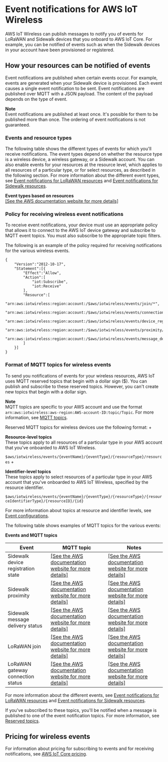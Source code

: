# Event notifications for AWS IoT Wireless<a name="iot-wireless-event-messages"></a>

AWS IoT Wireless can publish messages to notify you of events for LoRaWAN and Sidewalk devices that you onboard to AWS IoT Core\. For example, you can be notified of events such as when the Sidewalk devices in your account have been provisioned or registered\.

## How your resources can be notified of events<a name="iot-wireless-events-mqtt"></a>

Event notifications are published when certain events occur\. For example, events are generated when your Sidewalk device is provisioned\. Each event causes a single event notification to be sent\. Event notifications are published over MQTT with a JSON payload\. The content of the payload depends on the type of event\.

**Note**  
Event notifications are published at least once\. It's possible for them to be published more than once\. The ordering of event notifications is not guaranteed\.

### Events and resource types<a name="iot-wireless-events-types"></a>

The following table shows the different types of events for which you'll receive notifications\. The event types depend on whether the resource type is a wireless device, a wireless gateway, or a Sidewalk account\. You can also enable events for your resources at the resource level, which applies to all resources of a particular type, or for select resources, as described in the following section\. For more information about the different event types, see [Event notifications for LoRaWAN resources](iot-lorawan-events.md) and [Event notifications for Sidewalk resources](iot-sidewalk-events.md)\.


**Event types based on resources**  
[\[See the AWS documentation website for more details\]](http://docs.aws.amazon.com/iot/latest/developerguide/iot-wireless-event-messages.html)

### Policy for receiving wireless event notifications<a name="iot-wireless-events-policy"></a>

To receive event notifications, your device must use an appropriate policy that allows it to connect to the AWS IoT device gateway and subscribe to MQTT event topics\. You must also subscribe to the appropriate topic filters\.

The following is an example of the policy required for receiving notifications for the various wireless events\.

```
{
    "Version":"2012-10-17",
    "Statement":[{
        "Effect":"Allow",
        "Action":[
            "iot:Subscribe",
            "iot:Receive"
        ],
        "Resource":[
            "arn:aws:iotwireless:region:account:/$aws/iotwireless/events/join/*",
            "arn:aws:iotwireless:region:account:/$aws/iotwireless/events/connection_status/*",
            "arn:aws:iotwireless:region:account:/$aws/iotwireless/events/device_registration_state/*", 
            "arn:aws:iotwireless:region:account:/$aws/iotwireless/events/proximity/*",
            "arn:aws:iotwireless:region:account:/$aws/iotwireless/events/message_delivery_status/*"
        ]
    }]
}
```

### Format of MQTT topics for wireless events<a name="iot-wireless-message-format"></a>

To send you notifications of events for your wireless resources, AWS IoT uses MQTT reserved topics that begin with a dollar sign \($\)\. You can publish and subscribe to these reserved topics\. However, you can't create new topics that begin with a dollar sign\.

**Note**  
MQTT topics are specific to your AWS account and use the format `arn:aws:iotwireless:aws-region:AWS-account-ID:topic/Topic`\. For more information, see [MQTT topics](topics.md)\.

Reserved MQTT topics for wireless devices use the following format:
+ 

**Resource\-level topics**  
These topics apply to all resources of a particular type in your AWS account that you've onboarded to AWS IoT Wireless\.

  `$aws/iotwireless/events/{eventName}/{eventType}/{resourceType}/resources`
+ 

**Identifier\-level topics**  
These topics apply to select resources of a particular type in your AWS account that you've onboarded to AWS IoT Wireless, specified by the resource identifier\.

  `$aws/iotwireless/events/{eventName}/{eventType}/{resourceType}/{resourceIdentifierType}/{resourceID}/{id}`

For more information about topics at resource and identifier levels, see [Event configurations](iot-wireless-control-events.md#iot-wireless-control-events-config)\.

The following table shows examples of MQTT topics for the various events:


**Events and MQTT topics**  

| Event | MQTT topic | Notes | 
| --- | --- | --- | 
| Sidewalk device registration state |  [\[See the AWS documentation website for more details\]](http://docs.aws.amazon.com/iot/latest/developerguide/iot-wireless-event-messages.html)  | [\[See the AWS documentation website for more details\]](http://docs.aws.amazon.com/iot/latest/developerguide/iot-wireless-event-messages.html) | 
| Sidewalk proximity |  [\[See the AWS documentation website for more details\]](http://docs.aws.amazon.com/iot/latest/developerguide/iot-wireless-event-messages.html)  | [\[See the AWS documentation website for more details\]](http://docs.aws.amazon.com/iot/latest/developerguide/iot-wireless-event-messages.html) | 
| Sidewalk message delivery status |  [\[See the AWS documentation website for more details\]](http://docs.aws.amazon.com/iot/latest/developerguide/iot-wireless-event-messages.html)  |  [\[See the AWS documentation website for more details\]](http://docs.aws.amazon.com/iot/latest/developerguide/iot-wireless-event-messages.html)  | 
| LoRaWAN join |  [\[See the AWS documentation website for more details\]](http://docs.aws.amazon.com/iot/latest/developerguide/iot-wireless-event-messages.html)  | [\[See the AWS documentation website for more details\]](http://docs.aws.amazon.com/iot/latest/developerguide/iot-wireless-event-messages.html) | 
| LoRaWAN gateway connection status |  [\[See the AWS documentation website for more details\]](http://docs.aws.amazon.com/iot/latest/developerguide/iot-wireless-event-messages.html)  | [\[See the AWS documentation website for more details\]](http://docs.aws.amazon.com/iot/latest/developerguide/iot-wireless-event-messages.html) | 

For more information about the different events, see [Event notifications for LoRaWAN resources](iot-lorawan-events.md) and [Event notifications for Sidewalk resources](iot-sidewalk-events.md)\.

If you've subscribed to these topics, you'll be notified when a message is published to one of the event notification topics\. For more information, see [Reserved topics](reserved-topics.md)\.

## Pricing for wireless events<a name="iot-wireless-events-pricing"></a>

For information about pricing for subscribing to events and for receiving notifications, see [AWS IoT Core pricing](http://aws.amazon.com/iot-core/pricing/)\.